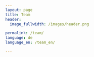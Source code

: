 ```yaml
---
layout: page
title: Team
header:
  image_fullwidth: /images/header.png

permalink: /team/
language: de
language_en: /team_en/

---
```



